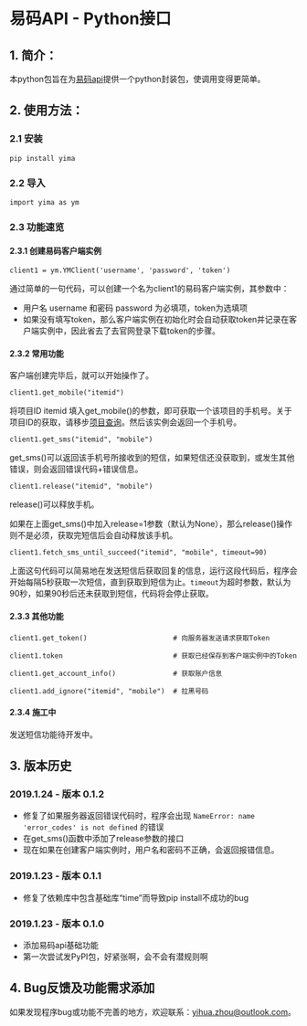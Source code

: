 # 易码API - Python接口
## 1. 简介：
本python包旨在为[易码api](http://www.51ym.me/User/apidocs.html)提供一个python封装包，使调用变得更简单。
## 2. 使用方法：
### 2.1 安装
    pip install yima
### 2.2 导入
    import yima as ym
### 2.3 功能速览
#### 2.3.1 创建易码客户端实例

    client1 = ym.YMClient('username', 'password', 'token')

通过简单的一句代码，可以创建一个名为client1的易码客户端实例，其参数中：
- 用户名 username 和密码 password 为必填项，token为选填项
- 如果没有填写token，那么客户端实例在初始化时会自动获取token并记录在客户端实例中，因此省去了去官网登录下载token的步骤。

#### 2.3.2 常用功能

客户端创建完毕后，就可以开始操作了。

    client1.get_mobile("itemid")

将项目ID itemid 填入get_mobile()的参数，即可获取一个该项目的手机号。关于项目ID的获取，请移步[项目查询](http://www.51ym.me/User/MobileItemList.aspx)。然后该实例会返回一个手机号。

    client1.get_sms("itemid", "mobile")
    
get_sms()可以返回该手机号所接收到的短信，如果短信还没获取到，或发生其他错误，则会返回错误代码+错误信息。

    client1.release("itemid", "mobile")
    
release()可以释放手机。

如果在上面get_sms()中加入release=1参数（默认为None），那么release()操作则不是必须，获取完短信后会自动释放该手机。

    client1.fetch_sms_until_succeed("itemid", "mobile", timeout=90)
    
上面这句代码可以简易地在发送短信后获取回复的信息，运行这段代码后，程序会开始每隔5秒获取一次短信，直到获取到短信为止。`timeout`为超时参数，默认为90秒，如果90秒后还未获取到短信，代码将会停止获取。

#### 2.3.3 其他功能

    client1.get_token()                     # 向服务器发送请求获取Token
    
    client1.token                           # 获取已经保存到客户端实例中的Token

    client1.get_account_info()              # 获取账户信息
    
    client1.add_ignore("itemid", "mobile")  # 拉黑号码


    
#### 2.3.4 施工中

发送短信功能待开发中。


## 3. 版本历史
### 2019.1.24 - 版本 0.1.2
- 修复了如果服务器返回错误代码时，程序会出现 `NameError: name 'error_codes' is not defined` 的错误
- 在get_sms()函数中添加了release参数的接口
- 现在如果在创建客户端实例时，用户名和密码不正确，会返回报错信息。

### 2019.1.23 - 版本 0.1.1
- 修复了依赖库中包含基础库“time”而导致pip install不成功的bug

### 2019.1.23 - 版本 0.1.0
- 添加易码api基础功能
- 第一次尝试发PyPI包，好紧张啊，会不会有潜规则啊

## 4. Bug反馈及功能需求添加
如果发现程序bug或功能不完善的地方，欢迎联系：yihua.zhou@outlook.com。

